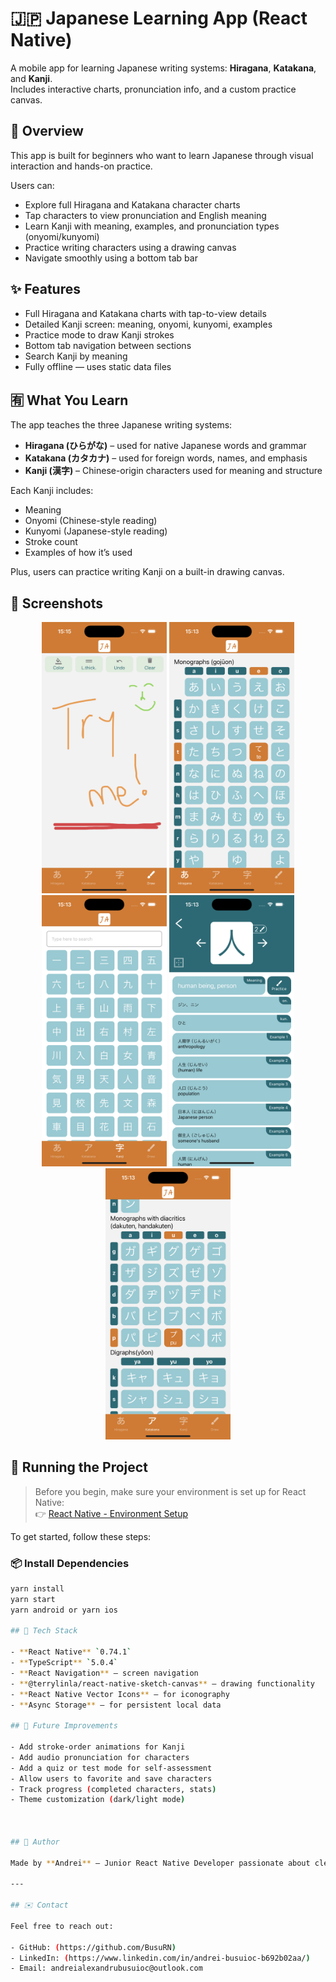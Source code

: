 # 🇯🇵 Japanese Learning App (React Native)

A mobile app for learning Japanese writing systems: **Hiragana**, **Katakana**, and **Kanji**.  
Includes interactive charts, pronunciation info, and a custom practice canvas.

## 📘 Overview

This app is built for beginners who want to learn Japanese through visual interaction and hands-on practice.

Users can:
- Explore full Hiragana and Katakana character charts
- Tap characters to view pronunciation and English meaning
- Learn Kanji with meaning, examples, and pronunciation types (onyomi/kunyomi)
- Practice writing characters using a drawing canvas
- Navigate smoothly using a bottom tab bar

## ✨ Features

- Full Hiragana and Katakana charts with tap-to-view details
- Detailed Kanji screen: meaning, onyomi, kunyomi, examples
- Practice mode to draw Kanji strokes
- Bottom tab navigation between sections
- Search Kanji by meaning
- Fully offline — uses static data files

## 🈶 What You Learn

The app teaches the three Japanese writing systems:

- **Hiragana (ひらがな)** – used for native Japanese words and grammar
- **Katakana (カタカナ)** – used for foreign words, names, and emphasis
- **Kanji (漢字)** – Chinese-origin characters used for meaning and structure

Each Kanji includes:
- Meaning
- Onyomi (Chinese-style reading)
- Kunyomi (Japanese-style reading)
- Stroke count
- Examples of how it’s used

Plus, users can practice writing Kanji on a built-in drawing canvas.

## 📸 Screenshots

<div align="center">
  <img src="./screenshots/canvas.png" width="200"/>
  <img src="./screenshots/hiragana.png" width="200"/>
  <img src="./screenshots/kanji.png" width="200"/>
  <img src="./screenshots/kanjiInfo.png" width="200"/>
  <img src="./screenshots/katakana.png" width="200"/>
</div>


## 🚀 Running the Project

> Before you begin, make sure your environment is set up for React Native:  
👉 [React Native - Environment Setup](https://reactnative.dev/docs/environment-setup)


To get started, follow these steps:

### 📦 Install Dependencies

```bash
yarn install
yarn start
yarn android or yarn ios

## 🧰 Tech Stack

- **React Native** `0.74.1`
- **TypeScript** `5.0.4`
- **React Navigation** – screen navigation
- **@terrylinla/react-native-sketch-canvas** – drawing functionality
- **React Native Vector Icons** – for iconography
- **Async Storage** – for persistent local data

## 📌 Future Improvements

- Add stroke-order animations for Kanji
- Add audio pronunciation for characters
- Add a quiz or test mode for self-assessment
- Allow users to favorite and save characters
- Track progress (completed characters, stats)
- Theme customization (dark/light mode)



## 🚀 Author

Made by **Andrei** — Junior React Native Developer passionate about clean UI, educational tools, and leveling up fast.

---

## ✉️ Contact

Feel free to reach out:

- GitHub: (https://github.com/BusuRN)
- LinkedIn: (https://www.linkedin.com/in/andrei-busuioc-b692b02aa/)
- Email: andreialexandrubusuioc@outlook.com
